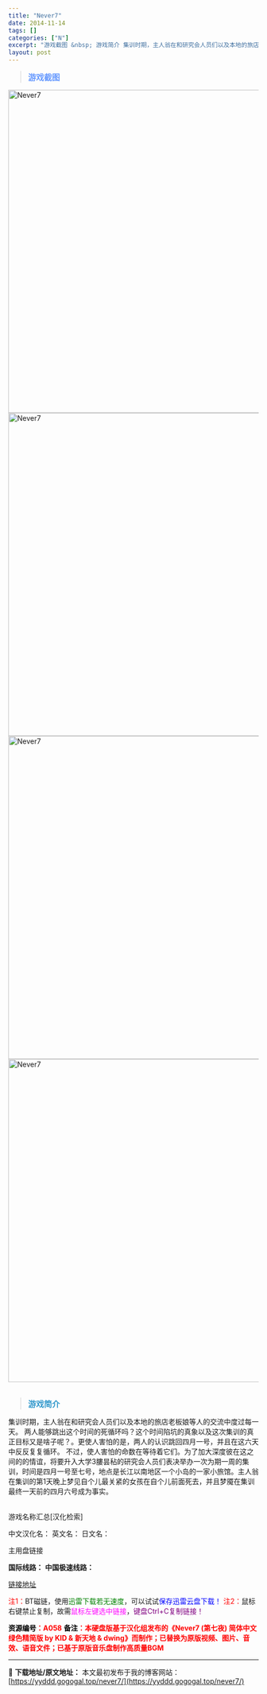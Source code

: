 ```yaml
---
title: "Never7"
date: 2014-11-14
tags: []
categories: ["N"]
excerpt: "游戏截图 &nbsp; 游戏简介 集训时期，主人翁在和研究会人员们以及本地的旅店老板娘等人的交流中度过每一天。 两人能够跳出这个时间的死循环吗？这个时间陷坑的真象以及这次集训的真正目标又是啥子呢？。更使人害怕的是，两人的认识跳回四月一号，并且在这六天中反反复复循环。 不过，使人害怕的命数在等待着它们&hellip;"
layout: post
---
```


<div>
<blockquote><b><span style="font-size: 12pt; color: #6699ff;">游戏截图</span></b></blockquote>
<div><img title="点击放大" src="https://yyddd.gogogal.top/wp-content/uploads/2025/04/20250430_6811ecf5bc733.webp" alt="Never7" width="650" /></div>
<div><img title="点击放大" src="https://yyddd.gogogal.top/wp-content/uploads/2025/04/20250430_6811ecf7149db.webp" alt="Never7" width="650" /></div>
<div><img title="点击放大" src="https://yyddd.gogogal.top/wp-content/uploads/2025/04/20250430_6811ecf875453.webp" alt="Never7" width="650" /></div>
<div><img title="点击放大" src="https://yyddd.gogogal.top/wp-content/uploads/2025/04/20250430_6811ecfa25fe0.webp" alt="Never7" width="650" /></div>
&nbsp;
<blockquote><b><span style="font-size: 12pt; color: #3399cc;">游戏简介</span></b></blockquote>
<div>集训时期，主人翁在和研究会人员们以及本地的旅店老板娘等人的交流中度过每一天。
两人能够跳出这个时间的死循环吗？这个时间陷坑的真象以及这次集训的真正目标又是啥子呢？。更使人害怕的是，两人的认识跳回四月一号，并且在这六天中反反复复循环。
不过，使人害怕的命数在等待着它们。为了加大深度彼在这之间的的情谊，将要升入大学3膢昙秥的研究会人员们表决举办一次为期一周的集训，时间是四月一号至七号，地点是长江以南地区一个小岛的一家小旅馆。主人翁在集训的第1天晚上梦见自个儿最关紧的女孩在自个儿前面死去，并且梦魇在集训最终一天前的四月六号成为事实。</div>
&nbsp;

游戏名称汇总[汉化检索]

中文汉化名：
英文名：
日文名：
</div>
<div class="panel panel-primary">
<div class="panel-heading">主用盘链接</div>
<div class="panel-body">

<b>国际线路：</b>
<b>中国极速线路：</b>

<!--wechatfans start-->

<a href="https://pan.xunlei.com/s/VORzc3_gxllDm2Elin2jAnvoA1?pwd=p326#">链接地址</a>

<!--wechatfans end-->
<span style="color: #ff0000;">注1：</span>BT磁链，使用<span style="color: #008000;">迅雷下载若无速度</span>，可以试试<span style="color: #0000ff;">保存迅雷云盘下载！</span>
<span style="color: #ff0000;">注2：</span>鼠标右键禁止复制，故需<span style="color: #ff00ff;">鼠标左键选中链接</span>，<span style="color: #800080;">键盘Ctrl+C复制链接！</span>

</div>
<div class="panel-footer"><span style="color: #ff0000;"><b><span style="color: #000000;">资源编号</span>：A058</b></span>
<span style="color: #ff0000;"><b><span style="color: #000000;">备注</span>：本硬盘版基于汉化组发布的《Never7 (第七夜) 简体中文绿色精简版 by KID &amp; 新天地 &amp; dwing》而制作；已替换为原版视频、图片、音效、语音文件；已基于原版音乐盘制作高质量BGM</b></span></div>
</div>

---
📖 **下载地址/原文地址：** 本文最初发布于我的博客网站：[https://yyddd.gogogal.top/never7/](https://yyddd.gogogal.top/never7/)

